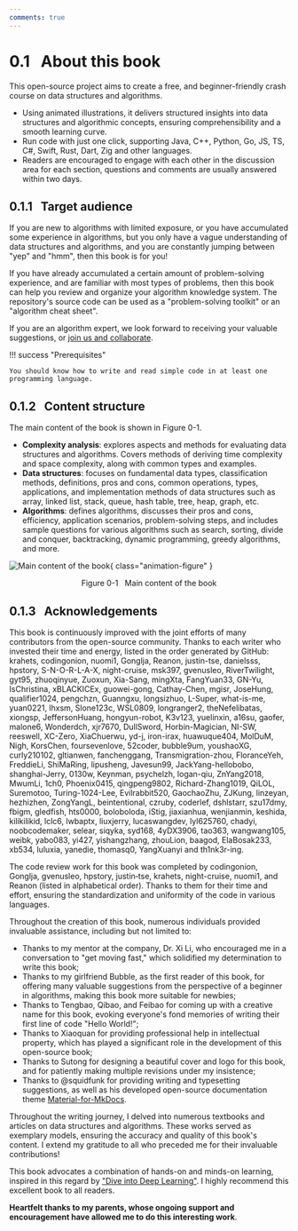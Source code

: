 ```yaml
---
comments: true
---
```


# 0.1 &nbsp; About this book

This open-source project aims to create a free, and beginner-friendly crash course on data structures and algorithms.

- Using animated illustrations, it delivers structured insights into data structures and algorithmic concepts, ensuring comprehensibility and a smooth learning curve.
- Run code with just one click, supporting Java, C++, Python, Go, JS, TS, C#, Swift, Rust, Dart, Zig and other languages.
- Readers are encouraged to engage with each other in the discussion area for each section, questions and comments are usually answered within two days.

## 0.1.1 &nbsp; Target audience

If you are new to algorithms with limited exposure, or you have accumulated some experience in algorithms, but you only have a vague understanding of data structures and algorithms, and you are constantly jumping between "yep" and "hmm", then this book is for you!

If you have already accumulated a certain amount of problem-solving experience, and are familiar with most types of problems, then this book can help you review and organize your algorithm knowledge system. The repository's source code can be used as a "problem-solving toolkit" or an "algorithm cheat sheet".

If you are an algorithm expert, we look forward to receiving your valuable suggestions, or [join us and collaborate](https://www.hello-algo.com/chapter_appendix/contribution/).

!!! success "Prerequisites"

    You should know how to write and read simple code in at least one programming language.

## 0.1.2 &nbsp; Content structure

The main content of the book is shown in Figure 0-1.

- **Complexity analysis**: explores aspects and methods for evaluating data structures and algorithms. Covers methods of deriving time complexity and space complexity, along with common types and examples.
- **Data structures**: focuses on fundamental data types, classification methods, definitions, pros and cons, common operations, types, applications, and implementation methods of data structures such as array, linked list, stack, queue, hash table, tree, heap, graph, etc.
- **Algorithms**: defines algorithms, discusses their pros and cons, efficiency, application scenarios, problem-solving steps, and includes sample questions for various algorithms such as search, sorting, divide and conquer, backtracking, dynamic programming, greedy algorithms, and more.

![Main content of the book](about_the_book.assets/hello_algo_mindmap.png){ class="animation-figure" }

<p align="center"> Figure 0-1 &nbsp; Main content of the book </p>

## 0.1.3 &nbsp; Acknowledgements

This book is continuously improved with the joint efforts of many contributors from the open-source community. Thanks to each writer who invested their time and energy, listed in the order generated by GitHub: krahets, codingonion, nuomi1, Gonglja, Reanon, justin-tse, danielsss, hpstory, S-N-O-R-L-A-X, night-cruise, msk397, gvenusleo, RiverTwilight, gyt95, zhuoqinyue, Zuoxun, Xia-Sang, mingXta, FangYuan33, GN-Yu, IsChristina, xBLACKICEx, guowei-gong, Cathay-Chen, mgisr, JoseHung, qualifier1024, pengchzn, Guanngxu, longsizhuo, L-Super, what-is-me, yuan0221, lhxsm, Slone123c, WSL0809, longranger2, theNefelibatas, xiongsp, JeffersonHuang, hongyun-robot, K3v123, yuelinxin, a16su, gaofer, malone6, Wonderdch, xjr7670, DullSword, Horbin-Magician, NI-SW, reeswell, XC-Zero, XiaChuerwu, yd-j, iron-irax, huawuque404, MolDuM, Nigh, KorsChen, foursevenlove, 52coder, bubble9um, youshaoXG, curly210102, gltianwen, fanchenggang, Transmigration-zhou, FloranceYeh, FreddieLi, ShiMaRing, lipusheng, Javesun99, JackYang-hellobobo, shanghai-Jerry, 0130w, Keynman, psychelzh, logan-qiu, ZnYang2018, MwumLi, 1ch0, Phoenix0415, qingpeng9802, Richard-Zhang1019, QiLOL, Suremotoo, Turing-1024-Lee, Evilrabbit520, GaochaoZhu, ZJKung, linzeyan, hezhizhen, ZongYangL, beintentional, czruby, coderlef, dshlstarr, szu17dmy, fbigm, gledfish, hts0000, boloboloda, iStig, jiaxianhua, wenjianmin, keshida, kilikilikid, lclc6, lwbaptx, liuxjerry, lucaswangdev, lyl625760, chadyi, noobcodemaker, selear, siqyka, syd168, 4yDX3906, tao363, wangwang105, weibk, yabo083, yi427, yishangzhang, zhouLion, baagod, ElaBosak233, xb534, luluxia, yanedie, thomasq0, YangXuanyi and th1nk3r-ing.

The code review work for this book was completed by codingonion, Gonglja, gvenusleo, hpstory, justin‐tse, krahets, night-cruise, nuomi1, and Reanon (listed in alphabetical order). Thanks to them for their time and effort, ensuring the standardization and uniformity of the code in various languages.

Throughout the creation of this book, numerous individuals provided invaluable assistance, including but not limited to:

- Thanks to my mentor at the company, Dr. Xi Li, who encouraged me in a conversation to "get moving fast," which solidified my determination to write this book;
- Thanks to my girlfriend Bubble, as the first reader of this book, for offering many valuable suggestions from the perspective of a beginner in algorithms, making this book more suitable for newbies;
- Thanks to Tengbao, Qibao, and Feibao for coming up with a creative name for this book, evoking everyone's fond memories of writing their first line of code "Hello World!";
- Thanks to Xiaoquan for providing professional help in intellectual property, which has played a significant role in the development of this open-source book;
- Thanks to Sutong for designing a beautiful cover and logo for this book, and for patiently making multiple revisions under my insistence;
- Thanks to @squidfunk for providing writing and typesetting suggestions, as well as his developed open-source documentation theme [Material-for-MkDocs](https://github.com/squidfunk/mkdocs-material/tree/master).

Throughout the writing journey, I delved into numerous textbooks and articles on data structures and algorithms. These works served as exemplary models, ensuring the accuracy and quality of this book's content. I extend my gratitude to all who preceded me for their invaluable contributions!

This book advocates a combination of hands-on and minds-on learning, inspired in this regard by ["Dive into Deep Learning"](https://github.com/d2l-ai/d2l-zh). I highly recommend this excellent book to all readers.

**Heartfelt thanks to my parents, whose ongoing support and encouragement have allowed me to do this interesting work**.
